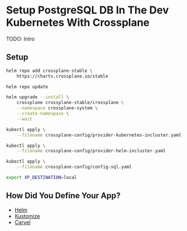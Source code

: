 # Setup PostgreSQL DB In The Dev Kubernetes With Crossplane

TODO: Intro

## Setup

```bash
helm repo add crossplane-stable \
    https://charts.crossplane.io/stable

helm repo update

helm upgrade --install \
    crossplane crossplane-stable/crossplane \
    --namespace crossplane-system \
    --create-namespace \
    --wait

kubectl apply \
    --filename crossplane-config/provider-kubernetes-incluster.yaml

kubectl apply \
    --filename crossplane-config/provider-helm-incluster.yaml

kubectl apply \
    --filename crossplane-config/config-sql.yaml

export XP_DESTINATION=local
```

## How Did You Define Your App?

* [Helm](crossplane-helm.md)
* [Kustomize](crossplane-kustomize.md)
* [Carvel](crossplane-carvel.md)